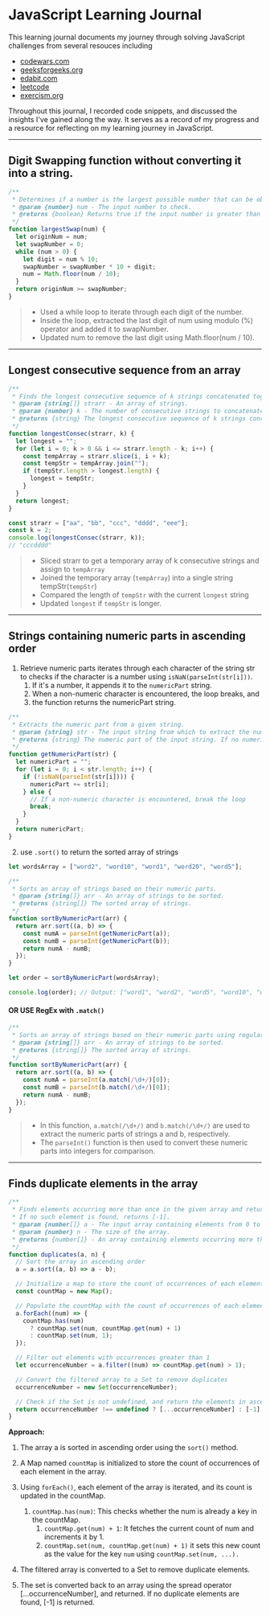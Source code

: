 # JavaScript Learning Journal

This learning journal documents my journey through solving JavaScript challenges from several resouces including

- [codewars.com](https://www.codewars.com/users/jgchoti)
- [geeksforgeeks.org](https://www.geeksforgeeks.org/user/jgchoto42h/)
- [edabit.com](https://edabit.com/user/WT4DRCWmoNwZYNnCC)
- [leetcode](https://leetcode.com/jgchoti/)
- [exercism.org](https://exercism.org)

Throughout this journal, I recorded code snippets, and discussed the insights I've gained along the way. It serves as a record of my progress and a resource for reflecting on my learning journey in JavaScript.

---

## Digit Swapping function without converting it into a string.

```js
/**
 * Determines if a number is the largest possible number that can be obtained by swapping its digits.
 * @param {number} num - The input number to check.
 * @returns {boolean} Returns true if the input number is greater than or equal to the largest possible number obtained by swapping its digits; otherwise, returns false.
 */
function largestSwap(num) {
  let originNum = num;
  let swapNumber = 0;
  while (num > 0) {
    let digit = num % 10;
    swapNumber = swapNumber * 10 + digit;
    num = Math.floor(num / 10);
  }
  return originNum >= swapNumber;
}
```

> - Used a while loop to iterate through each digit of the number.
> - Inside the loop, extracted the last digit of num using modulo (%) operator and added it to swapNumber.
> - Updated num to remove the last digit using Math.floor(num / 10).

---

## Longest consecutive sequence from an array

```js
/**
 * Finds the longest consecutive sequence of k strings concatenated together from the given array.
 * @param {string[]} strarr - An array of strings.
 * @param {number} k - The number of consecutive strings to concatenate.
 * @returns {string} The longest consecutive sequence of k strings concatenated together. If multiple sequences have the same length, the first one encountered is returned. If k is less than or equal to 0 or greater than the length of strarr, an empty string is returned.
 */
function longestConsec(strarr, k) {
  let longest = "";
  for (let i = 0; k > 0 && i <= strarr.length - k; i++) {
    const tempArray = strarr.slice(i, i + k);
    const tempStr = tempArray.join("");
    if (tempStr.length > longest.length) {
      longest = tempStr;
    }
  }
  return longest;
}

const strarr = ["aa", "bb", "ccc", "dddd", "eee"];
const k = 2;
console.log(longestConsec(strarr, k));
// "cccdddd"
```

> - Sliced strarr to get a temporary array of k consecutive strings and assign to `tempArray`
> - Joined the temporary array (`tempArray`) into a single string tempStr(`tempStr`)
> - Compared the length of `tempStr` with the current `longest` string
> - Updated `longest` if `tempStr` is longer.

---

## Strings containing numeric parts in ascending order

1. Retrieve numeric parts iterates through each character of the string str to checks if the character is a number using `isNaN(parseInt(str[i]))`.
   1. If it's a number, it appends it to the `numericPart` string.
   2. When a non-numeric character is encountered, the loop breaks, and
   3. the function returns the numericPart string.

```js
/**
 * Extracts the numeric part from a given string.
 * @param {string} str - The input string from which to extract the numeric part.
 * @returns {string} The numeric part of the input string. If no numeric part is found, an empty string is returned.
 */
function getNumericPart(str) {
  let numericPart = "";
  for (let i = 0; i < str.length; i++) {
    if (!isNaN(parseInt(str[i]))) {
      numericPart += str[i];
    } else {
      // If a non-numeric character is encountered, break the loop
      break;
    }
  }
  return numericPart;
}
```

2. use `.sort()` to return the sorted array of strings

```js
let wordsArray = ["word2", "word10", "word1", "word20", "word5"];

/**
 * Sorts an array of strings based on their numeric parts.
 * @param {string[]} arr - An array of strings to be sorted.
 * @returns {string[]} The sorted array of strings.
 */
function sortByNumericPart(arr) {
  return arr.sort((a, b) => {
    const numA = parseInt(getNumericPart(a));
    const numB = parseInt(getNumericPart(b));
    return numA - numB;
  });
}

let order = sortByNumericPart(wordsArray);

console.log(order); // Output: ["word1", "word2", "word5", "word10", "word20"]
```

#### OR USE RegEx with `.match()`

```js
/**
 * Sorts an array of strings based on their numeric parts using regular expressions.
 * @param {string[]} arr - An array of strings to be sorted.
 * @returns {string[]} The sorted array of strings.
 */
function sortByNumericPart(arr) {
  return arr.sort((a, b) => {
    const numA = parseInt(a.match(/\d+/)[0]);
    const numB = parseInt(b.match(/\d+/)[0]);
    return numA - numB;
  });
}
```

> - In this function, `a.match(/\d+/)` and `b.match(/\d+/)` are used to extract the numeric parts of strings a and b, respectively.
> - The `parseInt()` function is then used to convert these numeric parts into integers for comparison.

---

## Finds duplicate elements in the array

```js
/**
 * Finds elements occurring more than once in the given array and returns them in ascending order.
 * If no such element is found, returns [-1].
 * @param {number[]} a - The input array containing elements from 0 to N-1.
 * @param {number} n - The size of the array.
 * @returns {number[]} - An array containing elements occurring more than once in ascending order, or [-1] if none found.
 */
function duplicates(a, n) {
  // Sort the array in ascending order
  a = a.sort((a, b) => a - b);

  // Initialize a map to store the count of occurrences of each element
  const countMap = new Map();

  // Populate the countMap with the count of occurrences of each element
  a.forEach((num) => {
    countMap.has(num)
      ? countMap.set(num, countMap.get(num) + 1)
      : countMap.set(num, 1);
  });

  // Filter out elements with occurrences greater than 1
  let occurrenceNumber = a.filter((num) => countMap.get(num) > 1);

  // Convert the filtered array to a Set to remove duplicates
  occurrenceNumber = new Set(occurrenceNumber);

  // Check if the Set is not undefined, and return the elements in ascending order
  return occurrenceNumber !== undefined ? [...occurrenceNumber] : [-1];
}
```

**Approach:**

1. The array a is sorted in ascending order using the `sort()` method.
2. A Map named `countMap` is initialized to store the count of occurrences of each element in the array.
3. Using `forEach()`, each element of the array is iterated, and its count is updated in the countMap.

   1. `countMap.has(num)`: This checks whether the num is already a key in the countMap.
      1. `countMap.get(num) + 1`: It fetches the current count of num and increments it by 1.
      2. `countMap.set(num, countMap.get(num) + 1)` it sets this new count as the value for the key `num` using `countMap.set(num, ...).`

4. The filtered array is converted to a Set to remove duplicate elements.
5. The set is converted back to an array using the spread operator [...occurrenceNumber], and returned. If no duplicate elements are found, [-1] is returned.
